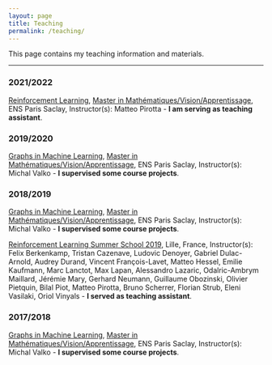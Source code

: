 ```yaml
---
layout: page
title: Teaching
permalink: /teaching/
---
```


This page contains my teaching information and materials.

<hr />

<h3><B>2021/2022</B></h3>

<p><a href="https://teopir.github.io/#teaching">Reinforcement Learning</a>, <a href="http://cmla.ens-paris-saclay.fr/version-anglaise/academics/mva-master-degree-227777.kjsp">Master in Mathématiques/Vision/Apprentissage</a>, ENS Paris Saclay, Instructor(s): Matteo Pirotta - <b>I am serving as teaching assistant</b>.

<h3><B>2019/2020</B></h3>

<p><a href="http://researchers.lille.inria.fr/~valko/hp/mva-ml-graphs.php">Graphs in Machine Learning</a>, <a href="http://cmla.ens-paris-saclay.fr/version-anglaise/academics/mva-master-degree-227777.kjsp">Master in Mathématiques/Vision/Apprentissage</a>, ENS Paris Saclay, Instructor(s): Michal Valko - <b>I supervised some course projects</b>.

<h3><B>2018/2019</B></h3>

<p><a href="http://researchers.lille.inria.fr/~valko/hp/mva-ml-graphs.php">Graphs in Machine Learning</a>, <a href="http://cmla.ens-paris-saclay.fr/version-anglaise/academics/mva-master-degree-227777.kjsp">Master in Mathématiques/Vision/Apprentissage</a>, ENS Paris Saclay, Instructor(s): Michal Valko - <b>I supervised some course projects</b>.

<p><a href="https://rlss.inria.fr/">Reinforcement Learning Summer School 2019</a>, Lille, France, Instructor(s): Felix Berkenkamp, Tristan Cazenave, Ludovic Denoyer, Gabriel Dulac-Arnold, Audrey Durand, Vincent François-Lavet, Matteo Hessel, Emilie Kaufmann, Marc Lanctot, Max Lapan, Alessandro Lazaric, Odalric-Ambrym Maillard, Jérémie Mary, Gerhard Neumann, Guillaume Obozinski, Olivier Pietquin, Bilal Piot, Matteo Pirotta, Bruno Scherrer, Florian Strub, Eleni Vasilaki, Oriol Vinyals - <b>I served as teaching assistant</b>.

<h3><B>2017/2018</B></h3>

<p><a href="http://researchers.lille.inria.fr/~valko/hp/mva-ml-graphs.php">Graphs in Machine Learning</a>, <a href="http://cmla.ens-paris-saclay.fr/version-anglaise/academics/mva-master-degree-227777.kjsp">Master in Mathématiques/Vision/Apprentissage</a>, ENS Paris Saclay, Instructor(s): Michal Valko - <b>I supervised some course projects</b>.
